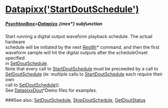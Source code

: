 # [Datapixx('StartDoutSchedule')](Datapixx-StartDoutSchedule) 
##### [Psychtoolbox](Pyschtoolbox)>[Datapixx](Datapixx).{mex*} subfunction


Start running a digital output waveform playback schedule. The actual hardware  
schedule will be initiated by the next [RegWr](RegWr)\* command, and then the first  
waveform sample will hit the digital outputs after the scheduleOnset specified  
in [SetDoutSchedule](SetDoutSchedule).  
Note that every call to [StartDoutSchedule](StartDoutSchedule) must be preceeded by a call to  
[SetDoutSchedule](SetDoutSchedule) (ie: multiple calls to [StartDoutSchedule](StartDoutSchedule) each require their own  
call to [SetDoutSchedule)](SetDoutSchedule)).  
See [DatapixxDout](DatapixxDout)\*Demo files for examples.  
  


###See also:
[SetDoutSchedule](Datapixx-SetDoutSchedule), [StopDoutSchedule](Datapixx-StopDoutSchedule), [GetDoutStatus](Datapixx-GetDoutStatus)

